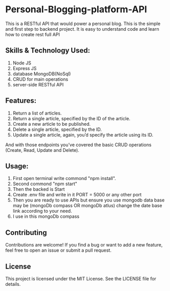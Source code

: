 # Personal-Blogging-platform-API
This is a RESTful API that would power a personal blog.
This is the simple and first step to backend project. It is easy to understand code and learn how to create rest full API

## Skills & Technology Used: 
1. Node JS
2. Express JS
3. database MongoDB(NoSql)
4. CRUD for main operations
5. server-side RESTful API

## Features:
1. Return a list of articles.
2. Return a single article, specified by the ID of the article.
3. Create a new article to be published.
4. Delete a single article, specified by the ID.
5. Update a single article, again, you’d specify the article using its ID.

And with those endpoints you’ve covered the basic CRUD operations (Create, Read, Update and Delete).

## Usage:
1. First open terminal write commond "npm install".
2. Second commond "npm start"
3. Then the backed is Start
4. Create .env file and write in it PORT = 5000 or any other port
5. Then you are ready to use APIs but ensure you use mongodb data base may be (mongoDb compass OR mongoDb atlus) change the date base link according to your need.
6. I use in this mongoDb compass

## Contributing
Contributions are welcome! If you find a bug or want to add a new feature, feel free to open an issue or submit a pull request.

## License
This project is licensed under the MIT License. See the LICENSE file for details.
